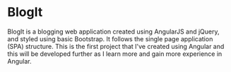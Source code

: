 # BlogIt
BlogIt is a blogging web application created using AngularJS and jQuery, and styled using basic Bootstrap.
It follows the single page application (SPA) structure.
This is the first project that I've created using Angular and this will be developed further as I learn more and gain more experience in Angular.
